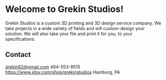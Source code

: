 # Welcome to Grekin Studios!

Grekin Studios is a custom 3D printing and 3D design service company. We take projects in a wide variety of fields and will custom-design your solution.  We will also take your file and print it for you, to your specifications.
  
## Contact

grekin82@gmail.com 
484-553-8515 
https://www.etsy.com/shop/grekinstudios 
Hamburg, PA


